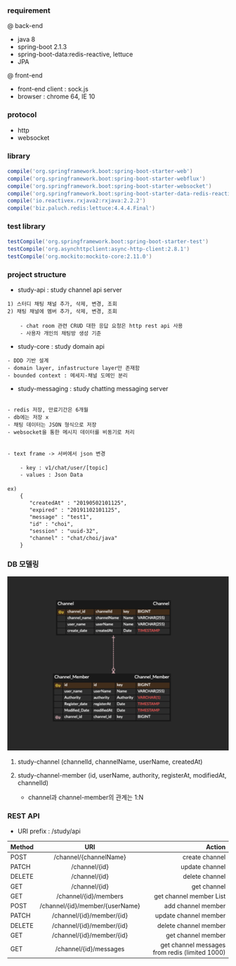 ### requirement

@ back-end
* java 8
* spring-boot 2.1.3
* spring-boot-data:redis-reactive, lettuce
* JPA

@ front-end
* front-end client : sock.js
* browser : chrome 64, IE 10


### protocol
* http
* websocket


### library

```groovy
compile('org.springframework.boot:spring-boot-starter-web')
compile('org.springframework.boot:spring-boot-starter-webflux')
compile('org.springframework.boot:spring-boot-starter-websocket')
compile('org.springframework.boot:spring-boot-starter-data-redis-reactive')
compile('io.reactivex.rxjava2:rxjava:2.2.2')
compile('biz.paluch.redis:lettuce:4.4.4.Final')
```

### test library
```groovy
testCompile('org.springframework.boot:spring-boot-starter-test')
testCompile('org.asynchttpclient:async-http-client:2.8.1')
testCompile('org.mockito:mockito-core:2.11.0')
```


### project structure

- study-api : study channel api server 

```
1) 스터디 채팅 채널 추가, 삭제, 변경, 조회 
2) 채팅 채널에 멤버 추가, 삭제, 변경, 조회
 
    - chat room 관련 CRUD 대한 응답 요청은 http rest api 사용
    - 사용자 개인의 채팅방 생성 기준
```
- study-core : study domain api

```
- DDD 기반 설계
- domain layer, infastructure layer만 존재함
- bounded context : 메세지-채널 도메인 분리    

```

- study-messaging : study chatting messaging server

```

- redis 저장, 만료기간은 6개월
- db에는 저장 x
- 채팅 데이터는 JSON 형식으로 저장 
- websocket을 통한 메시지 데이터를 비동기로 처리


- text frame -> 서버에서 json 변경

    - key : v1/chat/user/[topic]
    - values : Json Data

ex)
    {
       "createdAt" : "20190502101125",
       "expired" : "20191102101125",
       "message" : "test1",
       "id" : "choi",
       "session" : "uuid-32",
       "channel" : "chat/choi/java"  
    }

``` 


### DB 모델링  

![Alt text](./study-core/src/main/resources/model.png)

1. study-channel (channelId, channelName, userName, createdAt)
      
2. study-channel-member (id, userName, authority, registerAt, modifiedAt, channelId)

    - channel과 channel-member의 관계는 1:N
    
    
    
### REST API

- URI prefix : /study/api

| Method | URI | Action |  
| :------------ | :-----------: | -------------------: | 
| POST | /channel/{channelName} | create channel | 
| PATCH | /channel/{id} | update channel | 
| DELETE | /channel/{id} | delete channel  |
| GET | /channel/{id} | get channel  |
| GET | /channel/{id}/members | get channel member List  |
| POST | /channel/{id}/member/{userName} | add channel member  |
| PATCH | /channel/{id}/member/{id} | update channel member  |
| DELETE | /channel/{id}/member/{id} | delete channel member  |
| GET | /channel/{id}/member/{id} | get channel member  |
| GET | /channel/{id}/messages | get channel messages from redis (limited 1000) |

